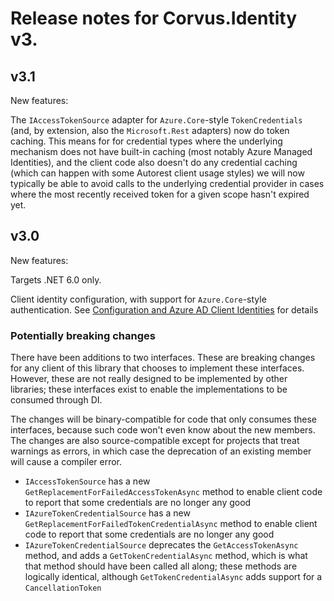 # Release notes for Corvus.Identity v3.

## v3.1

New features:

The `IAccessTokenSource` adapter for `Azure.Core`-style `TokenCredentials` (and, by extension, also the `Microsoft.Rest` adapters) now do token caching. This means for for credential types where the underlying mechanism does not have built-in caching (most notably Azure Managed Identities), and the client code also doesn't do any credential caching (which can happen with some Autorest client usage styles) we will now typically be able to avoid calls to the underlying credential provider in cases where the most recently received token for a given scope hasn't expired yet.

## v3.0

New features:

Targets .NET 6.0 only.

Client identity configuration, with support for `Azure.Core`-style authentication. See [Configuration and Azure AD Client Identities](../articles/configuration.md) for details



### Potentially breaking changes

There have been additions to two interfaces. These are breaking changes for any client of this library that chooses to implement these interfaces. However, these are not really designed to be implemented by other libraries; these interfaces exist to enable the implementations to be consumed through DI.

The changes will be binary-compatible for code that only consumes these interfaces, because such code won't even know about the new members. The changes are also source-compatible except for projects that treat warnings as errors, in which case the deprecation of an existing member will cause a compiler error.

* `IAccessTokenSource` has a new `GetReplacementForFailedAccessTokenAsync` method to enable client code to report that some credentials are no longer any good
* `IAzureTokenCredentialSource` has a new `GetReplacementForFailedTokenCredentialAsync` method to enable client code to report that some credentials are no longer any good
* `IAzureTokenCredentialSource` deprecates the `GetAccessTokenAsync` method, and adds a `GetTokenCredentialAsync` method, which is what that method should have been called all along; these methods are logically identical, although `GetTokenCredentialAsync` adds support for a `CancellationToken`
